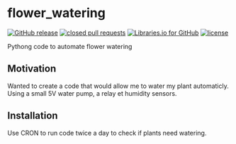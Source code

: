 # flower_watering

[![GitHub release](https://img.shields.io/github/release/arim215/flower_watering.svg)](https://github.com/arim215/nhl_goal_light/releases)
[![closed pull requests](https://img.shields.io/github/issues-pr-closed/arim215/flower_watering.svg)](https://github.com/arim215/nhl_goal_light/pulls?q=is%3Apr+is%3Aclosed)
[![Libraries.io for GitHub](https://img.shields.io/librariesio/github/arim215/flower_watering.svg)](https://github.com/arim215/nhl_goal_light/blob/master/requirements.txt)
[![license](https://img.shields.io/github/license/arim215/flower_watering.svg)](https://github.com/arim215/nhl_goal_light/blob/master/LICENSE)

Pythong code to automate flower watering

## Motivation

Wanted to create a code that would allow me to water my plant automaticly. Using a small 5V water pump, a relay et humidity sensors.

## Installation

Use CRON to run code twice a day to check if plants need watering.
